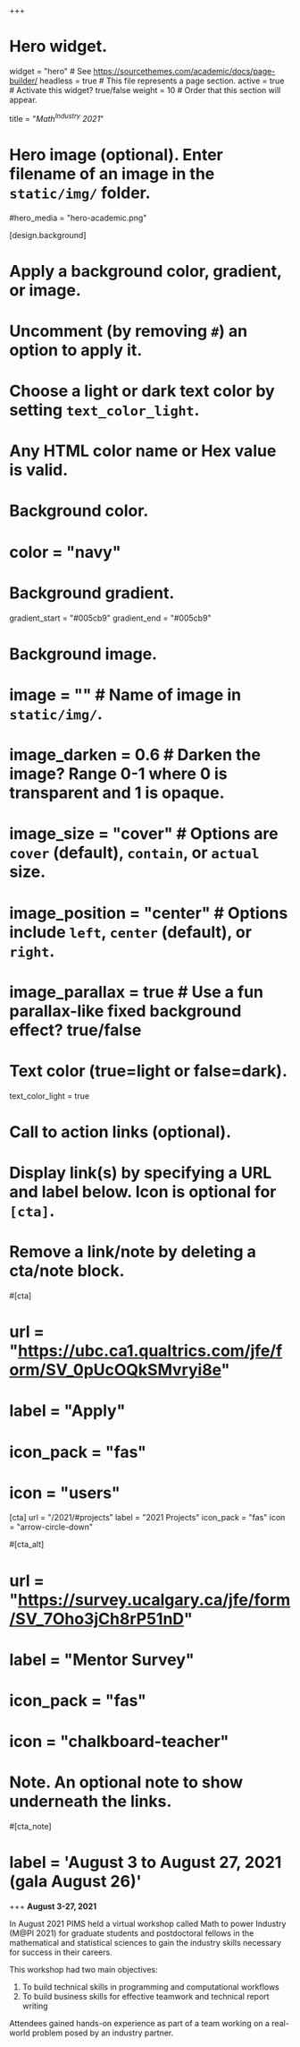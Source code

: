 +++
# Hero widget.
widget = "hero"  # See https://sourcethemes.com/academic/docs/page-builder/
headless = true  # This file represents a page section.
active = true  # Activate this widget? true/false
weight = 10  # Order that this section will appear.

title = "<em>Math<sup>Industry</sup> 2021</em>"

# Hero image (optional). Enter filename of an image in the `static/img/` folder.
#hero_media = "hero-academic.png"

[design.background]
  # Apply a background color, gradient, or image.
  #   Uncomment (by removing `#`) an option to apply it.
  #   Choose a light or dark text color by setting `text_color_light`.
  #   Any HTML color name or Hex value is valid.

  # Background color.
  # color = "navy"
  
  # Background gradient.
  gradient_start = "#005cb9"
  gradient_end = "#005cb9"

  # Background image.
  # image = ""  # Name of image in `static/img/`.
  # image_darken = 0.6  # Darken the image? Range 0-1 where 0 is transparent and 1 is opaque.
  # image_size = "cover"  #  Options are `cover` (default), `contain`, or `actual` size.
  # image_position = "center"  # Options include `left`, `center` (default), or `right`.
  # image_parallax = true  # Use a fun parallax-like fixed background effect? true/false
  
  # Text color (true=light or false=dark).
  text_color_light = true

# Call to action links (optional).
#   Display link(s) by specifying a URL and label below. Icon is optional for `[cta]`.
#   Remove a link/note by deleting a cta/note block.
#[cta]
#  url = "https://ubc.ca1.qualtrics.com/jfe/form/SV_0pUcOQkSMvryi8e"
#  label = "Apply"
#  icon_pack = "fas"
#  icon = "users"
[cta]
  url = "/2021/#projects"
  label = "2021 Projects"
  icon_pack = "fas"
  icon = "arrow-circle-down"

#[cta_alt]
#  url = "https://survey.ucalgary.ca/jfe/form/SV_7Oho3jCh8rP51nD"
#  label = "Mentor Survey"
#  icon_pack = "fas"
#  icon = "chalkboard-teacher"

# Note. An optional note to show underneath the links.
#[cta_note]
#  label = 'August 3 to August 27, 2021 (gala August 26)'
+++
**August 3-27, 2021**

In August 2021 PIMS held a virtual workshop called Math to power Industry (M@PI
2021) for graduate students and postdoctoral fellows in the mathematical and
statistical sciences to gain the industry skills necessary for success in their
careers.

This workshop had two main objectives:

1. To build technical skills in programming and computational workflows
2. To build business skills for effective teamwork and technical report writing

Attendees gained hands-on experience as part of a team working on a
real-world problem posed by an industry partner.
